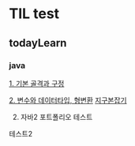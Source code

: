 # TIL test
## todayLearn
### java
[1. 기본 골격과 구정](https://kimjinoook.github.io/TIL/todayLearn/java/1.java_start)   

[2. 변수와 데이터타입, 형변환](https://kimjinoook.github.io/TIL/todayLearn/java/2.var&dataType)
[지구본잡기](https://kimjinoook.github.io/TIL/getmin/getmin)

2. 자바2
포트폴리오
테스트

테스트2
